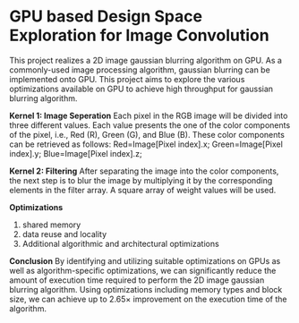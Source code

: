 # GPU based Design Space Exploration for Image Convolution
This project realizes a 2D image gaussian blurring algorithm on GPU. As a commonly-used image processing algorithm, gaussian blurring can be implemented onto GPU. This project aims to explore the various optimizations available on GPU to achieve high throughput for gaussian blurring algorithm. 


**Kernel 1: Image Seperation**
Each pixel in the RGB image will be divided into three different values. Each value presents the one of the color components of the pixel, i.e., Red (R), Green (G), and Blue (B). These color components can be retrieved as follows:
Red=Image[Pixel index].x; 
Green=Image[Pixel index].y; 
Blue=Image[Pixel index].z;


**Kernel 2: Filtering**
After separating the image into the color components, the next step is to blur the image by multiplying it by the corresponding elements in the filter array. A square array of weight values will be used. 


**Optimizations**
1. shared memory
2. data reuse and locality
3. Additional algorithmic and architectural optimizations


**Conclusion**
By identifying and utilizing suitable optimizations on GPUs as well as algorithm-specific optimizations, we can significantly reduce the amount of execution time required to perform the 2D image gaussian blurring algorithm. Using optimizations including memory types and block size, we can achieve up to 2.65× improvement on the execution time of the algorithm. 


 
